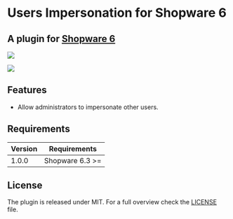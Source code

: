 # Users Impersonation for Shopware 6

## A plugin for [Shopware 6](https://github.com/shopware/platform)

![](https://i.imgur.com/J6acaI9.png)

![](https://i.imgur.com/VL5nNTa.png)

## Features

- Allow administrators to impersonate other users.

## Requirements

| Version 	| Requirements               	|
|---------	|----------------------------	|
| 1.0.0    	| Shopware 6.3 >=	            |

## License
    
The plugin is released under MIT. For a full overview check the [LICENSE](./LICENSE) file.


[here]: https://github.com/shopware/platform/blob/c5b78af033b1438e497e28ec7b10ab25cedb8a0d/src/Docs/Resources/current/20-developer-guide/100-administration/70-acl.md
